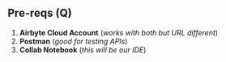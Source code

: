## Pre-reqs (Q)

1. **Airbyte Cloud Account** (*works with both but URL different*)
2. **Postman** (*good for testing APIs*)
3. **Collab Notebook** (*this will be our IDE*)


